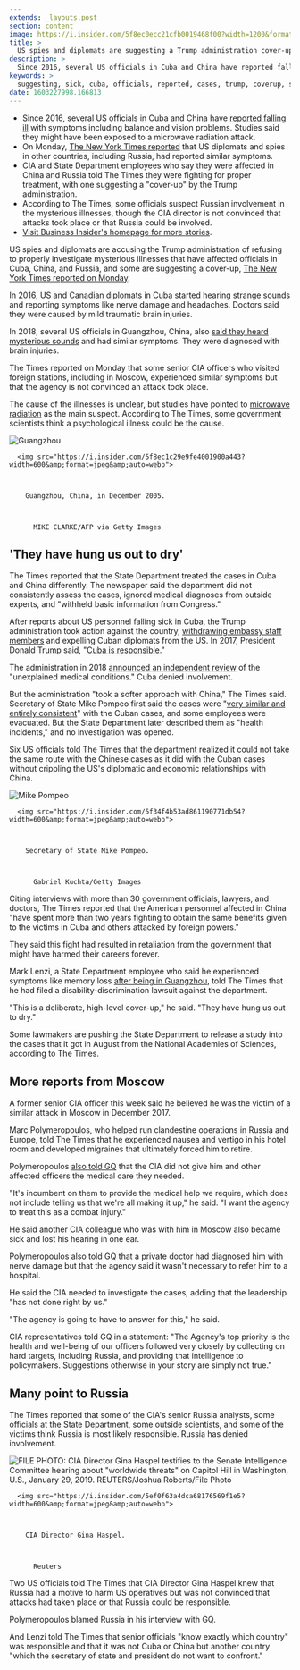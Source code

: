 ```yaml
--- 
extends: _layouts.post 
section: content 
image: https://i.insider.com/5f8ec0ecc21cfb0019468f00?width=1200&format=jpeg 
title: > 
  US spies and diplomats are suggesting a Trump administration cover-up after officials in Cuba, Russia, and China got mysteriously sick 
description: > 
  Since 2016, several US officials in Cuba and China have reported falling ill with symptoms including balance and vision problems.On Monday, The New York Times reported that US diplomats and spies in other countries, including Russia, had reported similar symptoms.CIA and State Department employees who say they were affected in China and Russia told The Times they were fighting for proper treatment, with one suggesting a "cover-up" by the Trump administration.US spies and diplomats are accusing the Trump administration of refusing to properly investigate mysterious illnesses that have affected officials in Cuba, China, and Russia, and some are suggesting a cover-up, The New York Times reported on Monday.But the State Department later described them as "health incidents," and no investigation was opened. 
keywords: > 
  suggesting, sick, cuba, officials, reported, cases, trump, coverup, state, mysteriously, diplomats, china, russia, times, department, spies, told 
date: 1603227998.166813 
--- 
```

<div><ul class="summary-list">
<li>Since 2016, several US officials in Cuba and China have <a href="https://www.businessinsider.com/microwave-weapons-sonic-attack-brain-injuries-cuba-china-2018-9">reported falling ill</a> with symptoms including balance and vision problems. Studies said they might have been exposed to a microwave radiation attack.</li>
<li>On Monday, <a href="https://www.nytimes.com/2020/10/19/us/politics/diplomat-attacks-havana-syndrome.html">The New York Times reported</a> that US diplomats and spies in other countries, including Russia, had reported similar symptoms.</li>
<li>CIA and State Department employees who say they were affected in China and Russia told The Times they were fighting for proper treatment, with one suggesting a "cover-up" by the Trump administration.</li>
<li>According to The Times, some officials suspect Russian involvement in the mysterious illnesses, though the CIA director is not convinced that attacks took place or that Russia could be involved.</li>
<li><a href="https://www.businessinsider.com/?hprecirc-bullet">Visit Business Insider's homepage for more stories</a>.</li>
</ul>
<p id="gpt-post-defense-mobile_in_post_ad-fluid-1" class="ad ad-wrapper fluid in-post only-mobile"></p>

<p id="gpt-post-defense-desktop_in_post_ad-fluid-1" class="ad ad-wrapper fluid in-post only-desktop"></p>
<p>US spies and diplomats are accusing the Trump administration of refusing to properly investigate mysterious illnesses that have affected officials in Cuba, China, and Russia, and some are suggesting a cover-up, <a href="https://www.nytimes.com/2020/10/19/us/politics/diplomat-attacks-havana-syndrome.html">The New York Times reported on Monday</a>.</p><p>In 2016, US and Canadian diplomats in Cuba started hearing strange sounds and reporting symptoms like nerve damage and headaches. Doctors said they were caused by mild traumatic brain injuries.</p><p>In 2018, several US officials in Guangzhou, China, also <a href="https://www.businessinsider.com/us-diplomats-in-china-brain-injuries-sonic-attack-2018-6?utm_source=intl&amp;utm_medium=ingest&amp;r=US&amp;IR=T">said they heard mysterious sounds</a> and had similar symptoms. They were diagnosed with brain injuries.</p><p>The Times reported on Monday that some senior CIA officers who visited foreign stations, including in Moscow, experienced similar symptoms but that the agency is not convinced an attack took place.</p>
<p id="gpt-post-defense-mobile_in_post_ad-fluid-2" class="ad ad-wrapper fluid in-post only-mobile"></p>

<p id="gpt-post-defense-desktop_in_post_ad-fluid-2" class="ad ad-wrapper fluid in-post only-desktop"></p>
<p>The cause of the illnesses is unclear, but studies have pointed to <a href="https://www.businessinsider.com/sonic-attacks-us-diplomats-may-have-changed-their-brains-2019-7">microwave radiation</a> as the main suspect. According to The Times, some government scientists think a psychological illness could be the cause.</p><p>
      <img class="lazy-image " src="" alt="Guangzhou">
    
    
      <img src="https://i.insider.com/5f8ec1c29e9fe4001900a443?width=600&amp;format=jpeg&amp;auto=webp">
    
    
    
        Guangzhou, China, in December 2005.
      

        
          MIKE CLARKE/AFP via Getty Images
        
    
</p><h2>'They have hung us out to dry'</h2><p>The Times reported that the State Department treated the cases in Cuba and China differently. The newspaper said the department did not consistently assess the cases, ignored medical diagnoses from outside experts, and "withheld basic information from Congress."</p><p>After reports about US personnel falling sick in Cuba, the Trump administration took action against the country, <a href="https://www.businessinsider.com/cuba-diplomats-brain-injuries-investigation-2018-2">withdrawing embassy staff members</a> and expelling Cuban diplomats from the US. In 2017, President Donald Trump said, "<a href="https://www.businessinsider.com/trump-cuba-is-responsible-for-diplomat-attacks-state-department-2017-10">Cuba is responsible</a>."</p><p>The administration in 2018 <a href="https://www.state.gov/cuba-accountability-review-board/">announced an independent review</a> of the "unexplained medical conditions." Cuba denied involvement.</p>
<p id="gpt-post-defense-mobile_in_post_ad-fluid-3" class="ad ad-wrapper fluid in-post only-mobile"></p>

<p id="gpt-post-defense-desktop_in_post_ad-fluid-3" class="ad ad-wrapper fluid in-post only-desktop"></p>
<p>But the administration "took a softer approach with China," The Times said. Secretary of State Mike Pompeo first said the cases were "<a href="https://www.nytimes.com/2018/05/23/world/asia/pompeo-diplomats-china-cuba.html" title>very similar and entirely consistent</a>" with the Cuban cases, and some employees were evacuated. But the State Department later described them as "health incidents," and no investigation was opened.</p><p>Six US officials told The Times that the department realized it could not take the same route with the Chinese cases as it did with the Cuban cases without crippling the US's diplomatic and economic relationships with China.</p><p>
      <img class="lazy-image " src="" alt="Mike Pompeo">
    
    
      <img src="https://i.insider.com/5f34f4b53ad861190771db54?width=600&amp;format=jpeg&amp;auto=webp">
    
    
    
        Secretary of State Mike Pompeo.
      

        
          Gabriel Kuchta/Getty Images
        
    
</p><p>Citing interviews with more than 30 government officials, lawyers, and doctors, The Times reported that the American personnel affected in China "have spent more than two years fighting to obtain the same benefits given to the victims in Cuba and others attacked by foreign powers."</p><p>They said this fight had resulted in retaliation from the government that might have harmed their careers forever.</p>
<p id="gpt-post-defense-mobile_in_post_ad-fluid-4" class="ad ad-wrapper fluid in-post only-mobile"></p>

<p id="gpt-post-defense-desktop_in_post_ad-fluid-4" class="ad ad-wrapper fluid in-post only-desktop"></p>
<p>Mark Lenzi, a State Department employee who said he experienced symptoms like memory loss <a href="https://www.nytimes.com/2018/06/06/world/asia/china-guangzhou-consulate-sonic-attack.html">after being in Guangzhou</a>, told The Times that he had filed a disability-discrimination lawsuit against the department.</p><p>"This is a deliberate, high-level cover-up," he said. "They have hung us out to dry."</p><p>Some lawmakers are pushing the State Department to release a study into the cases that it got in August from the National Academies of Sciences, according to The Times.</p><h2>More reports from Moscow</h2><p>A former senior CIA officer this week said he believed he was the victim of a similar attack in Moscow in December 2017.</p>
<p id="gpt-post-defense-mobile_in_post_ad-fluid-5" class="ad ad-wrapper fluid in-post only-mobile"></p>

<p id="gpt-post-defense-desktop_in_post_ad-fluid-5" class="ad ad-wrapper fluid in-post only-desktop"></p>
<p>Marc Polymeropoulos, who helped run clandestine operations in Russia and Europe, told The Times that he experienced nausea and vertigo in his hotel room and developed migraines that ultimately forced him to retire.</p><p>Polymeropoulos <a href="https://www.gq.com/story/cia-investigation-and-russian-microwave-attacks">also told GQ</a> that the CIA did not give him and other affected officers the medical care they needed.</p><p>"It's incumbent on them to provide the medical help we require, which does not include telling us that we're all making it up," he said. "I want the agency to treat this as a combat injury."</p><p>He said another CIA colleague who was with him in Moscow also became sick and lost his hearing in one ear.</p>
<p id="gpt-post-defense-mobile_in_post_ad-fluid-6" class="ad ad-wrapper fluid in-post only-mobile"></p>

<p id="gpt-post-defense-desktop_in_post_ad-fluid-6" class="ad ad-wrapper fluid in-post only-desktop"></p>
<p>Polymeropoulos also told GQ that a private doctor had diagnosed him with nerve damage but that the agency said it wasn't necessary to refer him to a hospital.</p><p>He said the CIA needed to investigate the cases, adding that the leadership "has not done right by us."</p><p>"The agency is going to have to answer for this," he said.</p><p>CIA representatives told GQ in a statement: "The Agency's top priority is the health and well-being of our officers followed very closely by collecting on hard targets, including Russia, and providing that intelligence to policymakers. Suggestions otherwise in your story are simply not true."</p>
<p id="gpt-post-defense-mobile_in_post_ad-fluid-7" class="ad ad-wrapper fluid in-post only-mobile"></p>

<p id="gpt-post-defense-desktop_in_post_ad-fluid-7" class="ad ad-wrapper fluid in-post only-desktop"></p>
<h2>Many point to Russia</h2><p>The Times reported that some of the CIA's senior Russia analysts, some officials at the State Department, some outside scientists, and some of the victims think Russia is most likely responsible. Russia has denied involvement.</p><p>
      <img class="lazy-image " src="" alt='FILE PHOTO: CIA Director Gina Haspel testifies to the Senate Intelligence Committee hearing about "worldwide threats" on Capitol Hill in Washington, U.S., January 29, 2019.      REUTERS/Joshua Roberts/File Photo'>
    
    
      <img src="https://i.insider.com/5ef0f63a4dca68176569f1e5?width=600&amp;format=jpeg&amp;auto=webp">
    
    
    
        CIA Director Gina Haspel.
      

        
          Reuters
        
    
</p><p>Two US officials told The Times that CIA Director Gina Haspel knew that Russia had a motive to harm US operatives but was not convinced that attacks had taken place or that Russia could be responsible.</p><p>Polymeropoulos blamed Russia in his interview with GQ.</p><p>And Lenzi told The Times that senior officials "know exactly which country" was responsible and that it was not Cuba or China but another country "which the secretary of state and president do not want to confront."</p>
                  </div>
